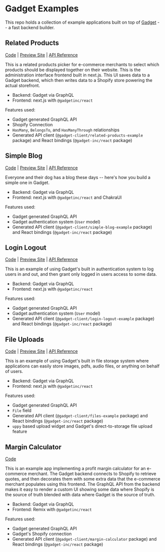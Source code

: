# Gadget Examples

This repo holds a collection of example applications built on top of [Gadget](https://gadget.dev) -- a fast backend builder.

## Related Products

[Code](https://github.com/gadget-inc/examples/tree/main/packages/related-products) | [Preview Site](https://gadget-related-products.vercel.app/) | [API Reference](https://docs.gadget.dev/api/related-products-example)

This is a related products picker for e-commerce merchants to select which products should be displayed together on their website.
This is the administration interface frontend built in next.js. This UI saves data to a Gadget backend, which then writes data to a Shopify store powering the actual storefront.

- Backend: Gadget via GraphQL
- Frontend: next.js with `@gadgetinc/react`

Features used:

- Gadget generated GraphQL API
- Shopify Connection
- `HasMany`, `BelongsTo`, and `HasManyThrough` relationships
- Generated API client (`@gadget-client/related-products-example` package) and React bindings (`@gadget-inc/react` package)

## Simple Blog

[Code](https://github.com/gadget-inc/examples/tree/main/packages/simple-blog) | [Preview Site](https://gadget-blog-example.vercel.app/) | [API Reference](https://docs.gadget.dev/api/simple-blog-example)

Everyone and their dog has a blog these days -- here's how you build a simple one in Gadget.

- Backend: Gadget via GraphQL
- Frontend: next.js with `@gadgetinc/react` and ChakraUI

Features used:

- Gadget generated GraphQL API
- Gadget authentication system (`User` model)
- Generated API client (`@gadget-client/simple-blog-example` package) and React bindings (`@gadget-inc/react` package)

## Login Logout

[Code](https://github.com/gadget-inc/examples/tree/main/packages/login-logout) | [Preview Site](https://gadget-login-logout.vercel.app/) | [API Reference](https://docs.gadget.dev/api/login-logout-example)

This is an example of using Gadget's built in authentication system to log users in and out, and then grant only logged in users access to some data.

- Backend: Gadget via GraphQL
- Frontend: next.js with `@gadgetinc/react`

Features used:

- Gadget generated GraphQL API
- Gadget authentication system (`User` model)
- Generated API client (`@gadget-client/login-logout-example` package) and React bindings (`@gadget-inc/react` package)

## File Uploads

[Code](https://github.com/gadget-inc/examples/tree/main/packages/file-uploads) | [Preview Site](https://gadget-file-uploads-example.vercel.app/) | [API Reference](https://docs.gadget.dev/api/files-example)

This is an example of using Gadget's built in file storage system where applications can easily store images, pdfs, audio files, or anything on behalf of users.

- Backend: Gadget via GraphQL
- Frontend: next.js with `@gadgetinc/react`

Features used:

- Gadget generated GraphQL API
- `File` field
- Generated API client (`@gadget-client/files-example` package) and React bindings (`@gadget-inc/react` package)
- `uppy` based upload widget and Gadget's direct-to-storage file upload feature

## Margin Calculator

[Code](https://github.com/gadget-inc/examples/tree/main/packages/margin-calculator)

This is an example app implementing a profit margin calculator for an e-commerce merchant. The Gadget backend connects to Shopify to retrieve quotes, and then decorates them with some extra data that the e-commerce merchant populates using this frontend. The GraphQL API from the backend makes it easy to render a custom UI showing some data where Shopify is the source of truth blended with data where Gadget is the source of truth.

- Backend: Gadget via GraphQL
- Frontend: Remix with `@gadgetinc/react`

Features used:

- Gadget generated GraphQL API
- Gadget's Shopify connection
- Generated API client (`@gadget-client/margin-calculator` package) and React bindings (`@gadget-inc/react` package)
